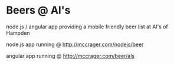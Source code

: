Beers @ Al's
=========

node.js / angular app providing a mobile friendly beer list at Al's of Hampden

node.js app running @ http://mccrager.com/nodejs/beer

angular app running @ http://mccrager.com/beer/als
